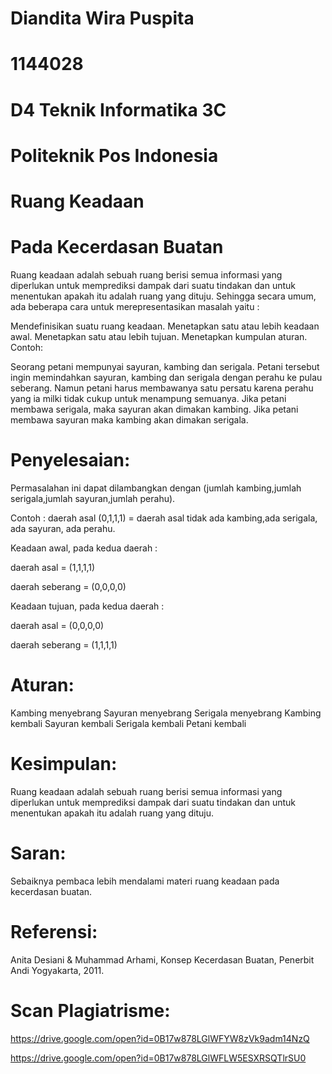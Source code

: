 # Diandita Wira Puspita
# 1144028
# D4 Teknik Informatika 3C
# Politeknik Pos Indonesia


# Ruang Keadaan
# Pada Kecerdasan Buatan



Ruang keadaan adalah sebuah ruang berisi semua informasi yang diperlukan untuk memprediksi dampak dari suatu tindakan dan untuk menentukan apakah itu adalah ruang yang dituju. Sehingga secara umum, ada beberapa cara untuk merepresentasikan masalah yaitu :

Mendefinisikan suatu ruang keadaan.
Menetapkan satu atau lebih keadaan awal.
Menetapkan satu atau lebih tujuan.
Menetapkan kumpulan aturan.
Contoh:

Seorang petani mempunyai sayuran, kambing dan serigala. Petani tersebut ingin memindahkan sayuran, kambing dan serigala dengan perahu ke pulau seberang. Namun petani harus membawanya satu persatu karena perahu yang ia milki tidak cukup untuk menampung semuanya. Jika petani membawa serigala, maka sayuran akan dimakan kambing. Jika petani membawa sayuran maka kambing akan dimakan serigala.

# Penyelesaian:

Permasalahan ini dapat dilambangkan dengan (jumlah kambing,jumlah serigala,jumlah sayuran,jumlah perahu).

Contoh : daerah asal (0,1,1,1) = daerah asal tidak ada kambing,ada serigala, ada sayuran, ada perahu.

Keadaan awal, pada kedua daerah :

daerah asal = (1,1,1,1)

daerah seberang = (0,0,0,0)

Keadaan tujuan, pada kedua daerah :

daerah asal = (0,0,0,0)

daerah seberang = (1,1,1,1)

# Aturan:

Kambing menyebrang
Sayuran menyebrang
Serigala menyebrang
Kambing kembali
Sayuran kembali
Serigala kembali
Petani kembali




# Kesimpulan:
Ruang keadaan adalah sebuah ruang berisi semua informasi yang diperlukan untuk memprediksi dampak dari suatu tindakan dan untuk menentukan apakah itu adalah ruang yang dituju.

# Saran:
Sebaiknya pembaca lebih mendalami materi ruang keadaan pada kecerdasan buatan.

# Referensi:
Anita Desiani & Muhammad Arhami, Konsep Kecerdasan Buatan, Penerbit Andi Yogyakarta, 2011.

# Scan Plagiatrisme:
https://drive.google.com/open?id=0B17w878LGlWFYW8zVk9adm14NzQ 

https://drive.google.com/open?id=0B17w878LGlWFLW5ESXRSQTlrSU0 


